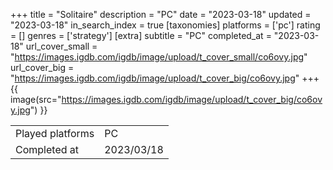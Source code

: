 +++
title = "Solitaire"
description = "PC"
date = "2023-03-18"
updated = "2023-03-18"
in_search_index = true
[taxonomies]
platforms = ['pc']
rating = []
genres = ['strategy']
[extra]
subtitle = "PC"
completed_at = "2023-03-18"
url_cover_small = "https://images.igdb.com/igdb/image/upload/t_cover_small/co6ovy.jpg"
url_cover_big = "https://images.igdb.com/igdb/image/upload/t_cover_big/co6ovy.jpg"
+++
{{ image(src="https://images.igdb.com/igdb/image/upload/t_cover_big/co6ovy.jpg") }}

|              |            |
| ------------ | ---------- |
| Played platforms    | PC |
| Completed at | 2023/03/18 |


